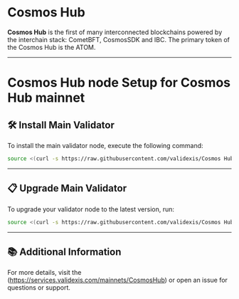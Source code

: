 # Cosmos Hub

**Cosmos Hub** is the first of many interconnected blockchains powered by the interchain stack: CometBFT, CosmosSDK and IBC. The primary token of the Cosmos Hub is the ATOM.

---

<div>
<h1 align="left" style="display: flex;">Cosmos Hub node Setup for Cosmos Hub mainnet</h1>
</div>

## 🛠️ Install Main Validator
To install the main validator node, execute the following command:

~~~bash
source <(curl -s https://raw.githubusercontent.com/validexis/Cosmos Hub/main/installmain.sh)
~~~

---

## 📋 Upgrade Main Validator
To upgrade your validator node to the latest version, run:

~~~bash
source <(curl -s https://raw.githubusercontent.com/validexis/Cosmos Hub/main/upgrademain.sh)
~~~

---

## 📚 Additional Information
For more details, visit the (https://services.validexis.com/mainnets/CosmosHub) or open an issue for questions or support.
